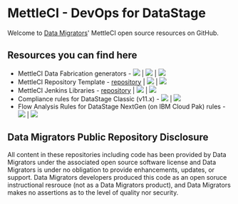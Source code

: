 # MettleCI - DevOps for DataStage

Welcome to [Data Migrators](http://www.datamigrators.com)' MettleCI open source resources on GitHub.

## Resources you can find here

* MettleCI Data Fabrication generators -
    [<img src="https://img.shields.io/badge/repository-orange?style=flat-square&logo=github">](http://github.mettleci.io/datafab) |
    [<img src="https://img.shields.io/badge/documentation-blue?style=flat-square">](https://docs.mettleci.io/datafab) |
    <img src="https://img.shields.io/badge/status-released-green?style=flat-square">
* MettleCI Repository Template -
    [repository](https://github.mettleci.io/template) |
    [<img src="https://img.shields.io/badge/documentation-blue?style=flat-square">](https://docs.mettleci.io/) |
    <img src="https://img.shields.io/badge/status-released-green?style=flat-square">
* MettleCI Jenkins Libraries -
    [repository](https://github.com/MettleCI/mettleci-jenkins-libs-template) |
    [<img src="https://img.shields.io/badge/documentation-blue?style=flat-square">](https://docs.mettleci.io/) |
    <img src="https://img.shields.io/badge/status-released-green?style=flat-square"> 
* Compliance rules for DataStage Classic (v11.x) -
    [<img src="https://img.shields.io/badge/documentation-blue?style=flat-square">](https://docs.mettleci.io/) |
    <img src="https://img.shields.io/badge/status-in_development-blue?style=flat-square">
* Flow Analysis Rules for DataStage NextGen (on IBM Cloud Pak) rules -
    [<img src="https://img.shields.io/badge/documentation-blue?style=flat-square">](https://docs.mettleci.io/) |
    <img src="https://img.shields.io/badge/status-in_development-blue?style=flat-square">

## Data Migrators Public Repository Disclosure 
All content in these repositories including code has been provided by Data Migrators under the associated open source software license and Data Migrators is under no obligation to provide enhancements, updates, or support. Data Migrators developers produced this code as an open soruce instructional resrouce (not as a Data Migrators product), and Data Migrators makes no assertions as to the level of quality nor security.

<!--

**Here are some ideas to get you started:**

🙋‍♀️ A short introduction - what is your organization all about?
🌈 Contribution guidelines - how can the community get involved?
👩‍💻 Useful resources - where can the community find your docs? Is there anything else the community should know?
🍿 Fun facts - what does your team eat for breakfast?
🧙 Remember, you can do mighty things with the power of [Markdown](https://docs.github.com/github/writing-on-github/getting-started-with-writing-and-formatting-on-github/basic-writing-and-formatting-syntax)
-->
